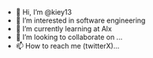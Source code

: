 - 👋 Hi, I’m @kiey13
- 👀 I’m interested in software engineering
- 🌱 I’m currently learning at Alx
- 💞️ I’m looking to collaborate on ...
- 📫 How to reach me (twitterX)...

<!---
kiey13/kiey13 is a ✨ special ✨ repository because its `README.md` (this file) appears on your GitHub profile.
You can click the Preview link to take a look at your changes.
--->
